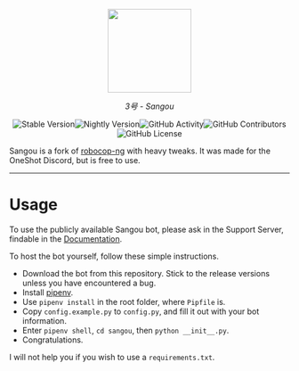 <p align="center">
    <a href="https://3gou.0ccu.lt"><picture><img width="150px" src="https://raw.githubusercontent.com/vrnavi/sangou/master/sangou/assets/sangou.png"></picture></a>
</p>
<p align="center"><i>3号 - Sangou</i></p>

<p align="center"><img alt="Stable Version" src="https://img.shields.io/badge/version-0.2.0-white"><img alt="Nightly Version" src="https://img.shields.io/badge/version-0.2.0-black"><img alt="GitHub Activity" src="https://img.shields.io/github/commit-activity/w/vrnavi/sangou?logo=github&color=red"><img alt="GitHub Contributors" src="https://img.shields.io/github/contributors/vrnavi/sangou"><img alt="GitHub License" src="https://img.shields.io/github/license/vrnavi/sangou"></p>


Sangou is a fork of [robocop-ng](https://github.com/reswitched/robocop-ng) with heavy tweaks. It was made for the OneShot Discord, but is free to use. 

---

# Usage

To use the publicly available Sangou bot, please ask in the Support Server, findable in the [Documentation](https://3gou.0ccu.lt/).

To host the bot yourself, follow these simple instructions.

- Download the bot from this repository. Stick to the release versions unless you have encountered a bug.
- Install [pipenv](https://pipenv.pypa.io/en/latest/).
- Use `pipenv install` in the root folder, where `Pipfile` is.
- Copy `config.example.py` to `config.py`, and fill it out with your bot information.
- Enter `pipenv shell`, `cd sangou`, then `python __init__.py`.
- Congratulations.

I will not help you if you wish to use a `requirements.txt`.
